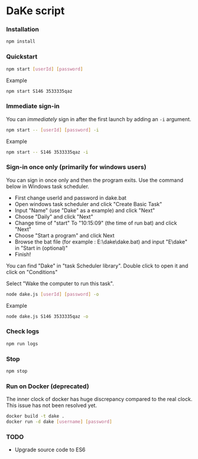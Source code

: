 DaKe script
===

### Installation

```sh
npm install
```

### Quickstart
```sh
npm start [userId] [password]
```

Example

```sh
npm start S146 3533335qaz
```

### Immediate sign-in

You can *immediately* sign in after the first launch by adding an `-i` argument.

```sh
npm start -- [userId] [password] -i
```

Example

```sh
npm start -- S146 3533335qaz -i
```

### Sign-in once only (primarily for windows users)

You can sign in once only and then the program exits.
Use the command below in Windows task scheduler.

* First change userId and password in dake.bat
* Open windows task scheduler and click "Create Basic Task"
* Input "Name" (use "Dake" as a example) and click "Next"
* Choose "Daily" and click "Next"
* Change time of "start" To "10:15:09" (the time of run bat) and click "Next"
* Choose "Start a program" and click Next
* Browse the bat file (for example : E:\dake\dake.bat) and input "E\dake\" in "Start in (optional)"
* Finish!

You can find "Dake" in "task Scheduler library". Double click to open it and click on "Conditions"

Select "Wake the computer to run this task".

```sh
node dake.js [userId] [password] -o
```

Example

```sh
node dake.js S146 3533335qaz -o
```

### Check logs

```sh
npm run logs
```

### Stop

```sh
npm stop
```
### Run on Docker (deprecated)

The inner clock of docker has huge discrepancy compared to the real clock.
This issue has not been resolved yet.

```sh
docker build -t dake .
docker run -d dake [username] [password]
```

### TODO

* Upgrade source code to ES6
